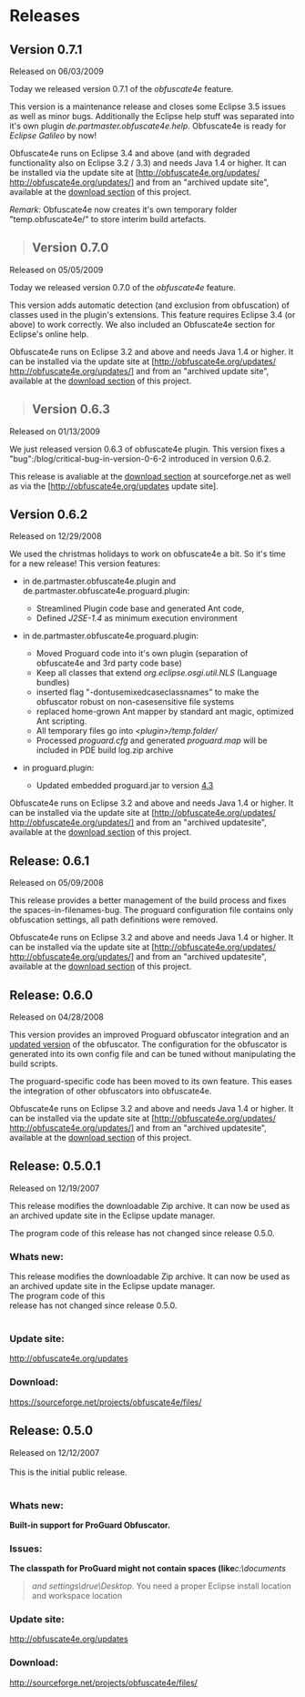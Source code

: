 # Releases #

## Version 0.7.1 ##

Released on 06/03/2009

Today we released version 0.7.1 of the _obfuscate4e_ feature.

This version is a maintenance release and closes some Eclipse 3.5 issues as
well as minor bugs. Additionally the Eclipse help stuff was separated into it's
own plugin _de.partmaster.obfuscate4e.help_.
Obfuscate4e is ready for _Eclipse Galileo_ by now!

Obfuscate4e runs on Eclipse 3.4 and above (and with degraded functionality also
on Eclipse 3.2 / 3.3) and needs Java 1.4 or higher. It can be installed via the
update site at [http://obfuscate4e.org/updates/
http://obfuscate4e.org/updates/] and from an "archived update site", available
at the [download section](https://sourceforge.net/projects/obfuscate4e/files/)
of this project.

_Remark:_ Obfuscate4e now creates it's own temporary folder "temp.obfuscate4e/"
to store interim build artefacts.

> ## Version 0.7.0 ##

Released on 05/05/2009

Today we released version 0.7.0 of the <em>obfuscate4e</em> feature.

This version adds automatic detection (and exclusion from obfuscation) of
classes used in the plugin's extensions. This feature requires Eclipse 3.4 (or
above) to work correctly. We also included an Obfuscate4e section for Eclipse's
online help.

Obfuscate4e runs on Eclipse 3.2 and above and needs Java 1.4 or higher. It can
be installed via the update site at [http://obfuscate4e.org/updates/
http://obfuscate4e.org/updates/] and from an "archived update site", available
at the [download section](https://sourceforge.net/projects/obfuscate4e/files/)
of this project.

> ## Version 0.6.3 ##

Released on 01/13/2009

We just released version 0.6.3 of obfuscate4e plugin. This version fixes a
"bug":/blog/critical-bug-in-version-0-6-2 introduced in version 0.6.2.

This release is avaliable at the
[download section](https://sourceforge.net/projects/obfuscate4e/files/) at
sourceforge.net as well as via the [http://obfuscate4e.org/updates update
site].

## Version 0.6.2 ##

Released on 12/29/2008

We used the christmas holidays to work on obfuscate4e a bit. So it's time for a new release!
This version features:

  * in de.partmaster.obfuscate4e.plugin and de.partmaster.obfuscate4e.proguard.plugin:
    * Streamlined Plugin code base and generated Ant code,
    * Defined <em>J2SE-1.4</em> as minimum execution environment

  * in de.partmaster.obfuscate4e.proguard.plugin:
    * Moved Proguard code into it's own plugin (separation of obfuscate4e and 3rd party code base)
    * Keep all classes that extend <em>org.eclipse.osgi.util.NLS</em> (Language bundles)
    * inserted flag "-dontusemixedcaseclassnames" to make the obfuscator robust on non-casesensitive file systems
    * replaced home-grown Ant mapper by standard ant magic, optimized Ant scripting.
    * All temporary files go into <em>&lt;plugin&gt;/temp.folder/</em>
    * Processed <em>proguard.cfg</em> and generated <em>proguard.map</em> will be included in PDE build log.zip archive

  * in proguard.plugin:
    * Updated embedded proguard.jar to version [4.3](https://sourceforge.net/projects/proguard/files/proguard/4.3/)

Obfuscate4e runs on Eclipse 3.2 and above and needs Java 1.4 or higher. It can
be installed via the update site at [http://obfuscate4e.org/updates/
http://obfuscate4e.org/updates/] and from an "archived updatesite", available
at the [download section](https://sourceforge.net/projects/obfuscate4e/files/)
of this project.

## Release: 0.6.1 ##

Released on 05/09/2008

This release provides a better management of the build process and fixes the
spaces-in-filenames-bug. The proguard configuration file contains only
obfuscation settings, all path definitions were removed.

Obfuscate4e runs on Eclipse 3.2 and above and needs Java 1.4 or higher. It can
be installed via the update site at [http://obfuscate4e.org/updates/
http://obfuscate4e.org/updates/] and from an "archived updatesite", available
at the [download section](https://sourceforge.net/projects/obfuscate4e/files/)
of this project.

## Release: 0.6.0 ##

Released on 04/28/2008

This version provides an improved Proguard obfuscator integration and an
[updated version](https://sourceforge.net/projects/proguard) of the obfuscator.
The configuration for the obfuscator is generated into its own config file and
can be tuned without manipulating the build scripts.

The proguard-specific code has been moved to its own feature. This eases the
integration of other obfuscators into obfuscate4e.<!--break-->

Obfuscate4e runs on Eclipse 3.2 and above and needs Java 1.4 or higher. It can
be installed via the update site at [http://obfuscate4e.org/updates/
http://obfuscate4e.org/updates/] and from an "archived updatesite", available
at the [download section](https://sourceforge.net/projects/obfuscate4e/files/)
of this project.

## Release: 0.5.0.1 ##

Released on 12/19/2007

This release modifies the downloadable Zip archive. It can now be used as an
archived update site in the Eclipse update manager.

The program code of this release has not changed since release 0.5.0.

### Whats new: ###

This release modifies the downloadable Zip archive. It can now be used as an
archived update site in the Eclipse update manager.<br>The program code of this<br>
release has not changed since release 0.5.0.<br>
<br>
<h3>Update site:</h3>

<a href='http://obfuscate4e.org/updates'>http://obfuscate4e.org/updates</a>

<h3>Download:</h3>

<a href='https://sourceforge.net/projects/obfuscate4e/files/'>https://sourceforge.net/projects/obfuscate4e/files/</a>

<h2>Release: 0.5.0</h2>

Released on 12/12/2007<br>
<br>
This is the initial public release.<br>
<br>
<h3>Whats new:</h3>

<b>Built-in support for ProGuard Obfuscator.</b>

<h3>Issues:</h3>

<b>The classpath for ProGuard might not contain spaces (like</b><em>c:\documents<br>
<blockquote>and settings\drue\Desktop</em>. You need a proper Eclipse install location<br>
and workspace location</blockquote>

<h3>Update site:</h3>

<a href='http://obfuscate4e.org/updates'>http://obfuscate4e.org/updates</a>

<h3>Download:</h3>

<a href='http://sourceforge.net/projects/obfuscate4e/files/'>http://sourceforge.net/projects/obfuscate4e/files/</a>